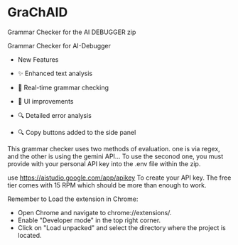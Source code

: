 # GraChAID
Grammar Checker for the AI DEBUGGER zip 

Grammar Checker for AI-Debugger
- New Features

- ✨ Enhanced text analysis
- 🔄 Real-time grammar checking
- 🎨 UI improvements
- 🔍 Detailed error analysis
- 🔍 Copy buttons added to the side panel


This grammar checker uses two methods of evaluation. one is via regex, and the other is using  the gemini API... 
To use the seconod one, you must provide with your personal API key into the .env file within the zip. 

use https://aistudio.google.com/app/apikey To create your API key. The free tier comes with 15 RPM which should be more than enough to work.

Remember to Load the extension in Chrome:

- Open Chrome and navigate to chrome://extensions/.
- Enable "Developer mode" in the top right corner.
- Click on "Load unpacked" and select the directory where the project is located.
